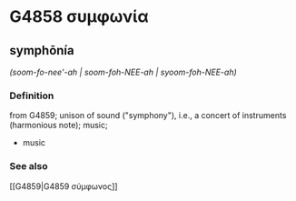 # G4858 συμφωνία

## symphōnía

_(soom-fo-nee'-ah | soom-foh-NEE-ah | syoom-foh-NEE-ah)_

### Definition

from G4859; unison of sound ("symphony"), i.e., a concert of instruments (harmonious note); music; 

- music

### See also

[[G4859|G4859 σύμφωνος]]
